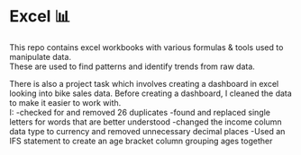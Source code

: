 # Excel 📊

This repo contains excel workbooks with various formulas & tools used to manipulate data.<br>
These are used to find patterns and identify trends from raw data.<br>

There is also a project task which involves creating a dashboard in excel looking into bike sales data.
Before creating a dashboard, I cleaned the data to make it easier to work with.<br> 
I:
-checked for and removed 26 duplicates
-found and replaced single letters for words that are better understood
-changed the income column data type to currency and removed unnecessary decimal places
-Used an IFS statement to create an age bracket column grouping ages together
